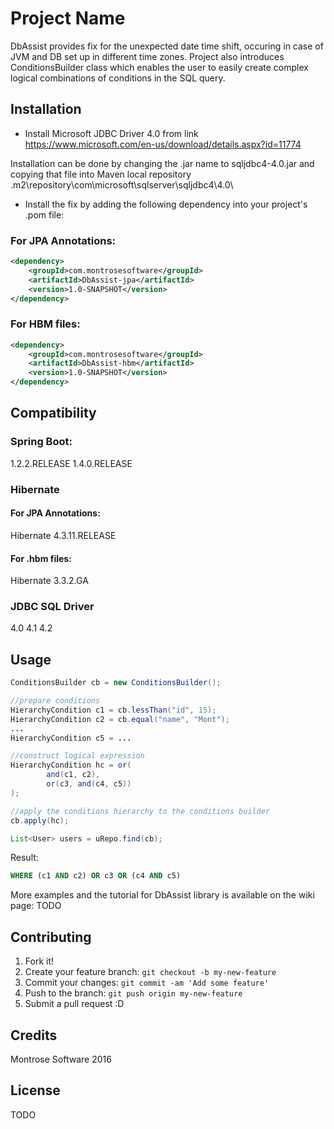 # Project Name

DbAssist provides fix for the unexpected date time shift, occuring in case of JVM and DB set up in different time zones.
Project also introduces ConditionsBuilder class which enables the user to easily create complex logical combinations of conditions in the SQL query.

## Installation

* Install Microsoft JDBC Driver 4.0 from link https://www.microsoft.com/en-us/download/details.aspx?id=11774

Installation can be done by changing the .jar name to sqljdbc4-4.0.jar and copying that file into Maven local repository \.m2\repository\com\microsoft\sqlserver\sqljdbc4\4.0\ 

* Install the fix by adding the following dependency into your project's .pom file:

### For JPA Annotations:
```xml
<dependency>
    <groupId>com.montrosesoftware</groupId>
    <artifactId>DbAssist-jpa</artifactId>
    <version>1.0-SNAPSHOT</version>
</dependency>
```

### For HBM files:
```xml
<dependency>
    <groupId>com.montrosesoftware</groupId>
    <artifactId>DbAssist-hbm</artifactId>
    <version>1.0-SNAPSHOT</version>
</dependency>
```

## Compatibility

### Spring Boot: 
1.2.2.RELEASE
1.4.0.RELEASE
### Hibernate
#### For JPA Annotations: 
Hibernate 4.3.11.RELEASE
#### For .hbm files: 
Hibernate 3.3.2.GA
### JDBC SQL Driver
4.0
4.1
4.2

## Usage

```java
ConditionsBuilder cb = new ConditionsBuilder();

//prepare conditions
HierarchyCondition c1 = cb.lessThan("id", 15);
HierarchyCondition c2 = cb.equal("name", "Mont");
...
HierarchyCondition c5 = ...

//construct logical expression
HierarchyCondition hc = or(
        and(c1, c2),
        or(c3, and(c4, c5))
);

//apply the conditions hierarchy to the conditions builder
cb.apply(hc);

List<User> users = uRepo.find(cb);
```

Result:
```sql
WHERE (c1 AND c2) OR c3 OR (c4 AND c5)
```

More examples and the tutorial for DbAssist library is available on the wiki page: TODO

## Contributing

1. Fork it!
2. Create your feature branch: `git checkout -b my-new-feature`
3. Commit your changes: `git commit -am 'Add some feature'`
4. Push to the branch: `git push origin my-new-feature`
5. Submit a pull request :D

## Credits

Montrose Software 2016

## License

TODO
